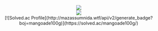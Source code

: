 <div align="center">
  <img src="https://github.com/dlrkdms125/dlrkdms125/blob/main/assets/WeclometoGaeunsGithub-ezgif.com-crop%20(1)%20(online-video-cutter.com).mp4" />
</div>

<div align="center">
  <a href="https://github.com/devxb/gitanimals">
    <img src="https://render.gitanimals.org/farms/dlrkdms125"/>
  </a>
</div>

<div align="center">
  [![Solved.ac Profile](http://mazassumnida.wtf/api/v2/generate_badge?boj=mangoade100g)](https://solved.ac/mangoade100g/)
</div>




<!--
**dlrkdms125/dlrkdms125** is a ✨ _special_ ✨ repository because its `README.md` (this file) appears on your GitHub profile.
<div style="display: flex; align-items: flex-start;"><img src="https://techstack-generator.vercel.app/github-icon.svg" alt="icon" width="65" height="65" /></div>
<div style="display: flex; align-items: flex-start;"><img src="https://techstack-generator.vercel.app/docker-icon.svg" alt="icon" width="65" height="65" /></div>
<div style="display: flex; align-items: flex-start;"><img src="https://techstack-generator.vercel.app/nginx-icon.svg" alt="icon" width="65" height="65" /></div>
<div style="display: flex; align-items: flex-start;"><img src="https://techstack-generator.vercel.app/java-icon.svg" alt="icon" width="65" height="65" /></div>
<div style="display: flex; align-items: flex-start;"><img src="https://techstack-generator.vercel.app/js-icon.svg" alt="icon" width="65" height="65" /></div>
Here are some ideas to get you started:

- 🔭 I’m currently working on ...
- 🌱 I’m currently learning ...
- 👯 I’m looking to collaborate on ...
- 🤔 I’m looking for help with ...
- 💬 Ask me about ...
- 📫 How to reach me: ...
- 😄 Pronouns: ...
- ⚡ Fun fact: ...
-->
